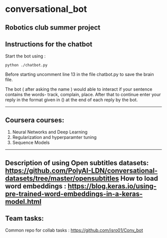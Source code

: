 # conversational_bot
Robotics club summer project
---

## Instructions for the chatbot

Start the bot using :
```
python ./chatbot.py
```
Before starting uncomment line 13 in the file chatbot.py to save the brain file.

The bot ( after asking the name ) would able to interact if your sentence contains the words- track, complain, place. After that to continue enter your reply in the format given in () at the end of each reply by the bot.

---

## Coursera courses:

1. Neural Networks and Deep Learning
2. Regularization and hyperparamter tuning
3. Sequence Models

---
Description of using Open subtitles datasets: https://github.com/PolyAI-LDN/conversational-datasets/tree/master/opensubtitles
How to load word embeddings : https://blog.keras.io/using-pre-trained-word-embeddings-in-a-keras-model.html
---

## Team tasks:

Common repo for collab tasks : https://github.com/isro01/Conv_bot
